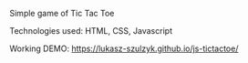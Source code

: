 Simple game of Tic Tac Toe

Technologies used: HTML, CSS, Javascript

Working DEMO: https://lukasz-szulzyk.github.io/js-tictactoe/
